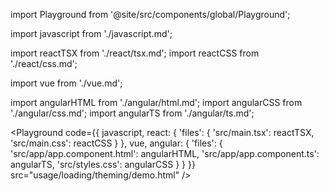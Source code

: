 import Playground from '@site/src/components/global/Playground';

import javascript from './javascript.md';

import reactTSX from './react/tsx.md';
import reactCSS from './react/css.md';

import vue from './vue.md';

import angularHTML from './angular/html.md';
import angularCSS from './angular/css.md';
import angularTS from './angular/ts.md';

<Playground code={{
  javascript, 
  react: {
    'files': {
      'src/main.tsx': reactTSX,
      'src/main.css': reactCSS
    }
  },
  vue, 
  angular: {
    'files': {
      'src/app/app.component.html': angularHTML,
      'src/app/app.component.ts': angularTS,
      'src/styles.css': angularCSS
    }
  }
}} src="usage/loading/theming/demo.html" />
